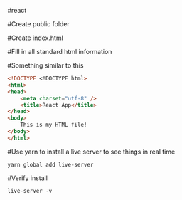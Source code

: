 #react

#Create public folder

#Create index.html 

#Fill in all standard html information

#Something similar to this

```html
<!DOCTYPE <!DOCTYPE html>
<html>
<head>
    <meta charset="utf-8" />
    <title>React App</title>
</head>
<body>
    This is my HTML file!
</body>
</html>
```

#Use yarn to install a live server to see things in real time
```
yarn global add live-server
```
#Verify install
```
live-server -v
```